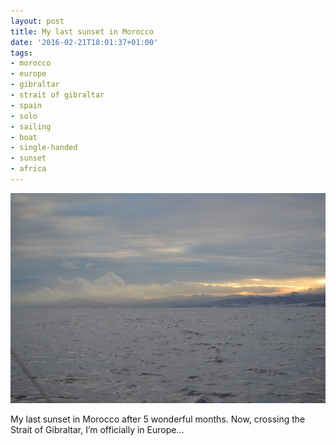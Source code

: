 ```yaml
---
layout: post
title: My last sunset in Morocco
date: '2016-02-21T18:01:37+01:00'
tags:
- morocco
- europe
- gibraltar
- strait of gibraltar
- spain
- solo
- sailing
- boat
- single-handed
- sunset
- africa
---
```

![My last sunset in Marocco](/files/tumblr_o2uggez3SR1tq106bo1_1280.jpg)

My last sunset in Morocco after 5 wonderful months. Now, crossing the Strait of Gibraltar, I’m officially in Europe…

